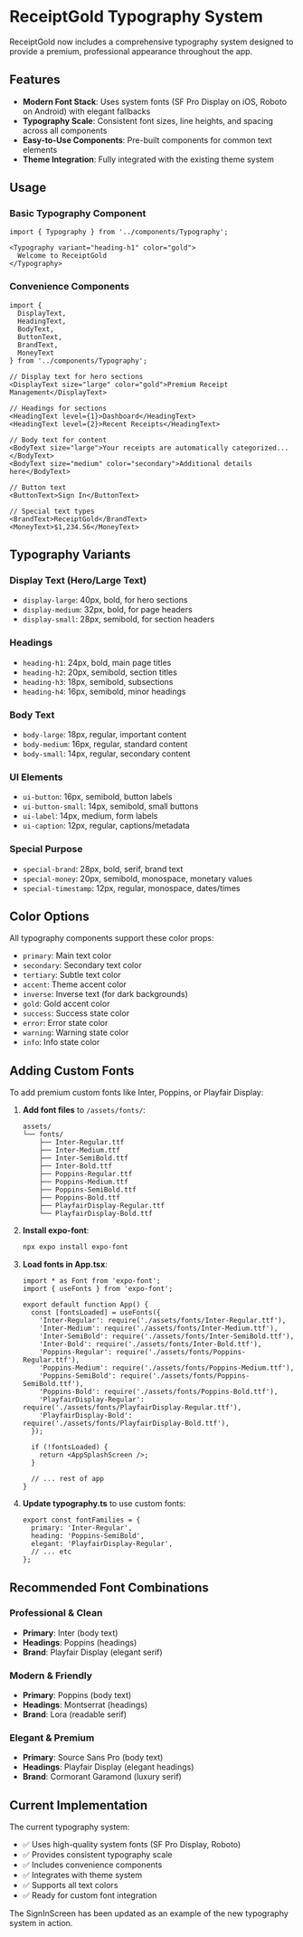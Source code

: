 # ReceiptGold Typography System

ReceiptGold now includes a comprehensive typography system designed to provide a premium, professional appearance throughout the app.

## Features

- **Modern Font Stack**: Uses system fonts (SF Pro Display on iOS, Roboto on Android) with elegant fallbacks
- **Typography Scale**: Consistent font sizes, line heights, and spacing across all components
- **Easy-to-Use Components**: Pre-built components for common text elements
- **Theme Integration**: Fully integrated with the existing theme system

## Usage

### Basic Typography Component

```tsx
import { Typography } from '../components/Typography';

<Typography variant="heading-h1" color="gold">
  Welcome to ReceiptGold
</Typography>
```

### Convenience Components

```tsx
import { 
  DisplayText, 
  HeadingText, 
  BodyText, 
  ButtonText, 
  BrandText, 
  MoneyText 
} from '../components/Typography';

// Display text for hero sections
<DisplayText size="large" color="gold">Premium Receipt Management</DisplayText>

// Headings for sections
<HeadingText level={1}>Dashboard</HeadingText>
<HeadingText level={2}>Recent Receipts</HeadingText>

// Body text for content
<BodyText size="large">Your receipts are automatically categorized...</BodyText>
<BodyText size="medium" color="secondary">Additional details here</BodyText>

// Button text
<ButtonText>Sign In</ButtonText>

// Special text types
<BrandText>ReceiptGold</BrandText>
<MoneyText>$1,234.56</MoneyText>
```

## Typography Variants

### Display Text (Hero/Large Text)
- `display-large`: 40px, bold, for hero sections
- `display-medium`: 32px, bold, for page headers
- `display-small`: 28px, semibold, for section headers

### Headings
- `heading-h1`: 24px, bold, main page titles
- `heading-h2`: 20px, semibold, section titles  
- `heading-h3`: 18px, semibold, subsections
- `heading-h4`: 16px, semibold, minor headings

### Body Text
- `body-large`: 18px, regular, important content
- `body-medium`: 16px, regular, standard content
- `body-small`: 14px, regular, secondary content

### UI Elements
- `ui-button`: 16px, semibold, button labels
- `ui-button-small`: 14px, semibold, small buttons
- `ui-label`: 14px, medium, form labels
- `ui-caption`: 12px, regular, captions/metadata

### Special Purpose
- `special-brand`: 28px, bold, serif, brand text
- `special-money`: 20px, semibold, monospace, monetary values
- `special-timestamp`: 12px, regular, monospace, dates/times

## Color Options

All typography components support these color props:
- `primary`: Main text color
- `secondary`: Secondary text color
- `tertiary`: Subtle text color
- `accent`: Theme accent color
- `inverse`: Inverse text (for dark backgrounds)
- `gold`: Gold accent color
- `success`: Success state color
- `error`: Error state color
- `warning`: Warning state color
- `info`: Info state color

## Adding Custom Fonts

To add premium custom fonts like Inter, Poppins, or Playfair Display:

1. **Add font files** to `/assets/fonts/`:
   ```
   assets/
   └── fonts/
       ├── Inter-Regular.ttf
       ├── Inter-Medium.ttf
       ├── Inter-SemiBold.ttf
       ├── Inter-Bold.ttf
       ├── Poppins-Regular.ttf
       ├── Poppins-Medium.ttf
       ├── Poppins-SemiBold.ttf
       ├── Poppins-Bold.ttf
       ├── PlayfairDisplay-Regular.ttf
       └── PlayfairDisplay-Bold.ttf
   ```

2. **Install expo-font**:
   ```bash
   npx expo install expo-font
   ```

3. **Load fonts in App.tsx**:
   ```tsx
   import * as Font from 'expo-font';
   import { useFonts } from 'expo-font';

   export default function App() {
     const [fontsLoaded] = useFonts({
       'Inter-Regular': require('./assets/fonts/Inter-Regular.ttf'),
       'Inter-Medium': require('./assets/fonts/Inter-Medium.ttf'),
       'Inter-SemiBold': require('./assets/fonts/Inter-SemiBold.ttf'),
       'Inter-Bold': require('./assets/fonts/Inter-Bold.ttf'),
       'Poppins-Regular': require('./assets/fonts/Poppins-Regular.ttf'),
       'Poppins-Medium': require('./assets/fonts/Poppins-Medium.ttf'),
       'Poppins-SemiBold': require('./assets/fonts/Poppins-SemiBold.ttf'),
       'Poppins-Bold': require('./assets/fonts/Poppins-Bold.ttf'),
       'PlayfairDisplay-Regular': require('./assets/fonts/PlayfairDisplay-Regular.ttf'),
       'PlayfairDisplay-Bold': require('./assets/fonts/PlayfairDisplay-Bold.ttf'),
     });

     if (!fontsLoaded) {
       return <AppSplashScreen />;
     }

     // ... rest of app
   }
   ```

4. **Update typography.ts** to use custom fonts:
   ```tsx
   export const fontFamilies = {
     primary: 'Inter-Regular',
     heading: 'Poppins-SemiBold', 
     elegant: 'PlayfairDisplay-Regular',
     // ... etc
   };
   ```

## Recommended Font Combinations

### Professional & Clean
- **Primary**: Inter (body text)
- **Headings**: Poppins (headings)
- **Brand**: Playfair Display (elegant serif)

### Modern & Friendly  
- **Primary**: Poppins (body text)
- **Headings**: Montserrat (headings)
- **Brand**: Lora (readable serif)

### Elegant & Premium
- **Primary**: Source Sans Pro (body text)
- **Headings**: Playfair Display (elegant headings)
- **Brand**: Cormorant Garamond (luxury serif)

## Current Implementation

The current typography system:
- ✅ Uses high-quality system fonts (SF Pro Display, Roboto)
- ✅ Provides consistent typography scale
- ✅ Includes convenience components
- ✅ Integrates with theme system
- ✅ Supports all text colors
- ✅ Ready for custom font integration

The SignInScreen has been updated as an example of the new typography system in action.
